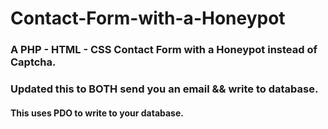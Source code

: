 # Contact-Form-with-a-Honeypot
### A PHP - HTML - CSS Contact Form with a Honeypot instead of Captcha.

### Updated this to BOTH send you an email && write to database.
#### This uses PDO to write to your database.
